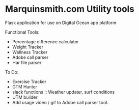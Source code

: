 # Marquinsmith.com Utility tools

Flask application for use on Digital Ocean app platform


Functional Tools:

- Percentage difference calculator
- Weight Tracker
- Wellness Tracker
- Adobe call parser
- Har file parser

To Do:

- Exercise Tracker
- GTM Hunter
- slack functions :: Weather updater, surf conditions
- UTM builder
- Add usage video / gif to Adobe call parser tool.
